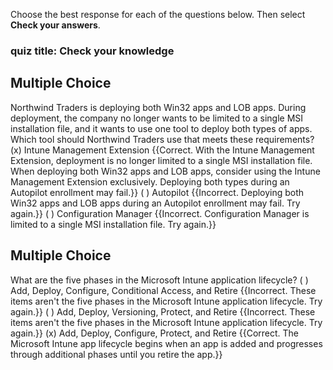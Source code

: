 Choose the best response for each of the questions below. Then select **Check your answers**.

### quiz title: Check your knowledge

## Multiple Choice
Northwind Traders is deploying both Win32 apps and LOB apps. During deployment, the company no longer wants to be limited to a single MSI installation file, and it wants to use one tool to deploy both types of apps. Which tool should Northwind Traders use that meets these requirements?
(x) Intune Management Extension {{Correct. With the Intune Management Extension, deployment is no longer limited to a single MSI installation file. When deploying both Win32 apps and LOB apps, consider using the Intune Management Extension exclusively. Deploying both types during an Autopilot enrollment may fail.}}
( ) Autopilot {{Incorrect. Deploying both Win32 apps and LOB apps during an Autopilot enrollment may fail. Try again.}}
( ) Configuration Manager {{Incorrect. Configuration Manager is limited to a single MSI installation file. Try again.}}

## Multiple Choice
What are the five phases in the Microsoft Intune application lifecycle?
( ) Add, Deploy, Configure, Conditional Access, and Retire {{Incorrect. These items aren't the five phases in the Microsoft Intune application lifecycle. Try again.}}
( ) Add, Deploy, Versioning, Protect, and Retire {{Incorrect. These items aren't the five phases in the Microsoft Intune application lifecycle. Try again.}}
(x) Add, Deploy, Configure, Protect, and Retire {{Correct. The Microsoft Intune app lifecycle begins when an app is added and progresses through additional phases until you retire the app.}}

